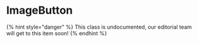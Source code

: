 # ImageButton

{% hint style="danger" %}
This class is undocumented, our editorial team will get to this item soon!
{% endhint %}
